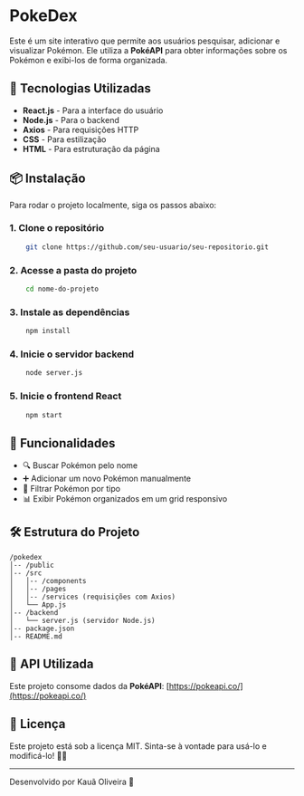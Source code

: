 # PokeDex

Este é um site interativo que permite aos usuários pesquisar, adicionar e visualizar Pokémon. Ele utiliza a **PokéAPI** para obter informações sobre os Pokémon e exibi-los de forma organizada.

## 🚀 Tecnologias Utilizadas

- **React.js** - Para a interface do usuário
- **Node.js** - Para o backend
- **Axios** - Para requisições HTTP
- **CSS** - Para estilização
- **HTML** - Para estruturação da página

## 📦 Instalação

Para rodar o projeto localmente, siga os passos abaixo:

### 1. Clone o repositório
```sh
    git clone https://github.com/seu-usuario/seu-repositorio.git
```

### 2. Acesse a pasta do projeto
```sh
    cd nome-do-projeto
```

### 3. Instale as dependências
```sh
    npm install
```

### 4. Inicie o servidor backend
```sh
    node server.js
```

### 5. Inicie o frontend React
```sh
    npm start
```

## 📌 Funcionalidades
- 🔍 Buscar Pokémon pelo nome
- ➕ Adicionar um novo Pokémon manualmente
- 📜 Filtrar Pokémon por tipo
- 📊 Exibir Pokémon organizados em um grid responsivo

## 🛠 Estrutura do Projeto
```
/pokedex
│-- /public
│-- /src
│   │-- /components
│   │-- /pages
│   │-- /services (requisições com Axios)
│   └── App.js
│-- /backend
│   └── server.js (servidor Node.js)
│-- package.json
│-- README.md
```

## 🔗 API Utilizada
Este projeto consome dados da **PokéAPI**:
[https://pokeapi.co/](https://pokeapi.co/)

## 📜 Licença
Este projeto está sob a licença MIT. Sinta-se à vontade para usá-lo e modificá-lo! 🐱‍👤

---
Desenvolvido por Kauã Oliveira 🚀

